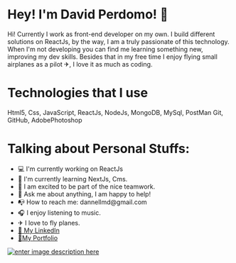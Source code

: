 ﻿# Hey! I'm David Perdomo! 👋

Hi! Currently I work as front-end developer on my own. I build different solutions on ReactJs, by the way, I am a truly passionate of this technology. When I'm not developing you can find me learning something new, improving my dev skills. Besides that in my free time I enjoy flying small airplanes as a pilot ✈, I love it as much as coding.

# Technologies that I use 
Html5, Css, JavaScript, ReactJs, NodeJs, MongoDB, MySql, PostMan Git, GitHub, AdobePhotoshop
# Talking about Personal Stuffs:

  <ul>
  <li>
  💻 I'm currently working on ReactJs 
  </li>
   <li>
   📙 I'm currently learning NextJs, Cms.
  </li>
   <li>
   💪 I am excited to be part of the nice teamwork.
    </li>
     <li>
    💬 Ask me about anything, I am happy to help!
    </li>
     <li>
    📭 How to reach me: dannellmd@gmail.com
    </li>
    <li>
    🎧 I enjoy listening to music.
    </li>
    <li>
    ✈ I love to fly planes.
    </li>    
      <li>
      <span><a href="https://www.linkedin.com/in/perdomodavid/">📑 My LinkedIn</span> 
   </li>    
      <li>
<span><a href="https://bright-churros-80b841.netlify.app/"> 📂My Portfolio</span>
    </li>     
</ul>


![enter image description here](https://www.gannett-cdn.com/-mm-/81cdd686f030f91cffe6275af97a6a6ddddece66/c=0-156-3088-1901/local/-/media/2018/05/11/USATODAY/USATODAY/636616460687657715-GettyImages-940836436.jpg?width=660&height=373&fit=crop&format=pjpg&auto=webp)



